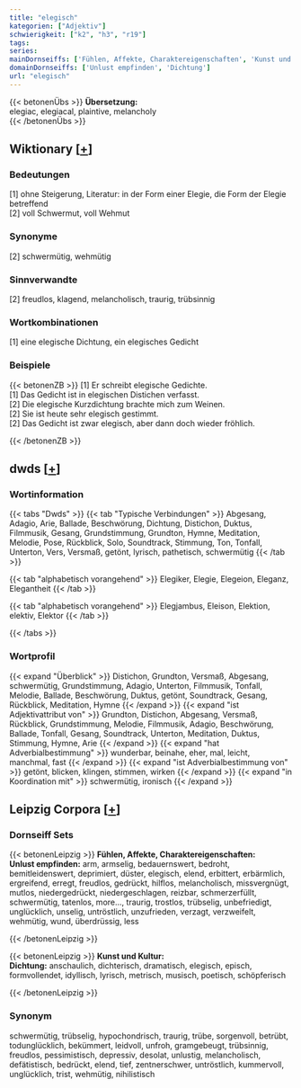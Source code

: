 ```yaml
---
title: "elegisch"
kategorien: ["Adjektiv"]
schwierigkeit: ["k2", "h3", "r19"]
tags:
series:
mainDornseiffs: ['Fühlen, Affekte, Charaktereigenschaften', 'Kunst und Kultur']
domainDornseiffs: ['Unlust empfinden', 'Dichtung']
url: "elegisch"
---
```


{{< betonenÜbs >}}
**Übersetzung:**  
elegiac, elegiacal, plaintive, melancholy  
{{< /betonenÜbs >}}

## Wiktionary [[+](https://de.wiktionary.org/wiki/elegisch)]

### Bedeutungen
[1] ohne Steigerung, Literatur: in der Form einer Elegie, die Form der Elegie betreffend  
[2] voll Schwermut, voll Wehmut  

### Synonyme
[2] schwermütig, wehmütig  

### Sinnverwandte
[2] freudlos, klagend, melancholisch, traurig, trübsinnig  

### Wortkombinationen
[1] eine elegische Dichtung, ein elegisches Gedicht  

### Beispiele
{{< betonenZB >}}
[1] Er schreibt elegische Gedichte.  
[1] Das Gedicht ist in elegischen Distichen verfasst.  
[2] Die elegische Kurzdichtung brachte mich zum Weinen.  
[2] Sie ist heute sehr elegisch gestimmt.  
[2] Das Gedicht ist zwar elegisch, aber dann doch wieder fröhlich.  

{{< /betonenZB >}}


## dwds [[+](https://www.dwds.de/wb/elegisch)]

### Wortinformation
{{< tabs "Dwds" >}}
{{< tab "Typische Verbindungen" >}}
Abgesang, Adagio, Arie, Ballade, Beschwörung, Dichtung, Distichon, Duktus, Filmmusik, Gesang, Grundstimmung, Grundton, Hymne, Meditation, Melodie, Pose, Rückblick, Solo, Soundtrack, Stimmung, Ton, Tonfall, Unterton, Vers, Versmaß, getönt, lyrisch, pathetisch, schwermütig
{{< /tab >}}

{{< tab "alphabetisch vorangehend" >}}
Elegiker, Elegie, Elegeion, Eleganz, Elegantheit
{{< /tab >}}

{{< tab "alphabetisch vorangehend" >}}
Elegjambus, Eleison, Elektion, elektiv, Elektor
{{< /tab >}}

{{< /tabs >}}

### Wortprofil
{{< expand "Überblick" >}} Distichon, Grundton, Versmaß, Abgesang, schwermütig, Grundstimmung, Adagio, Unterton, Filmmusik, Tonfall, Melodie, Ballade, Beschwörung, Duktus, getönt, Soundtrack, Gesang, Rückblick, Meditation, Hymne {{< /expand >}}
{{< expand "ist Adjektivattribut von" >}} Grundton, Distichon, Abgesang, Versmaß, Rückblick, Grundstimmung, Melodie, Filmmusik, Adagio, Beschwörung, Ballade, Tonfall, Gesang, Soundtrack, Unterton, Meditation, Duktus, Stimmung, Hymne, Arie {{< /expand >}}
{{< expand "hat Adverbialbestimmung" >}} wunderbar, beinahe, eher, mal, leicht, manchmal, fast {{< /expand >}}
{{< expand "ist Adverbialbestimmung von" >}} getönt, blicken, klingen, stimmen, wirken {{< /expand >}}
{{< expand "in Koordination mit" >}} schwermütig, ironisch {{< /expand >}}

## Leipzig Corpora [[+](https://corpora.uni-leipzig.de/en/res?word=elegisch&corpusId=deu_newscrawl-public_2018)]

### Dornseiff Sets
{{< betonenLeipzig >}}
**Fühlen, Affekte, Charaktereigenschaften:**  
**Unlust empfinden:** arm, armselig, bedauernswert, bedroht, bemitleidenswert, deprimiert, düster, elegisch, elend, erbittert, erbärmlich, ergreifend, erregt, freudlos, gedrückt, hilflos, melancholisch, missvergnügt, mutlos, niedergedrückt, niedergeschlagen, reizbar, schmerzerfüllt, schwermütig, tatenlos, more..., traurig, trostlos, trübselig, unbefriedigt, unglücklich, unselig, untröstlich, unzufrieden, verzagt, verzweifelt, wehmütig, wund, überdrüssig, less  

{{< /betonenLeipzig >}}


{{< betonenLeipzig >}}
**Kunst und Kultur:**  
**Dichtung:** anschaulich, dichterisch, dramatisch, elegisch, episch, formvollendet, idyllisch, lyrisch, metrisch, musisch, poetisch, schöpferisch  

{{< /betonenLeipzig >}}

### Synonym
schwermütig, trübselig, hypochondrisch, traurig, trübe, sorgenvoll, betrübt, todunglücklich, bekümmert, leidvoll, unfroh, gramgebeugt, trübsinnig, freudlos, pessimistisch, depressiv, desolat, unlustig, melancholisch, defätistisch, bedrückt, elend, tief, zentnerschwer, untröstlich, kummervoll, unglücklich, trist, wehmütig, nihilistisch

